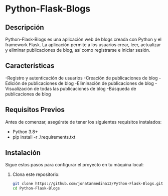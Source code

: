 # Python-Flask-Blogs

## Descripción

Python-Flask-Blogs es una aplicación web de blogs creada con Python y el framework Flask. La aplicación permite a los usuarios crear, leer, actualizar y eliminar publicaciones de blog, así como registrarse e iniciar sesión.

## Características

-Registro y autenticación de usuarios
-Creación de publicaciones de blog
-Edición de publicaciones de blog
-Eliminación de publicaciones de blog
-Visualización de todas las publicaciones de blog
-Búsqueda de publicaciones de blog

## Requisitos Previos

Antes de comenzar, asegúrate de tener los siguientes requisitos instalados:

- Python 3.8+
- pip install -r .\requirements.txt

## Instalación

Sigue estos pasos para configurar el proyecto en tu máquina local:

1. Clona este repositorio:

   ```bash
   git clone https://github.com/jonatanmedina12/Python-Flask-Blogs.git
   cd Python-Flask-Blogs
